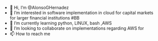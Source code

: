 - 👋 Hi, I’m @AlonsoGHernadez
- 👀 I’m interested in software implementation in cloud for capital markets for larger financial institutions #BB 
- 🌱 I’m currently learning python, LINUX, bash ,AWS
- 💞️ I’m looking to collaborate on implementations regarding AWS for 
- 📫 How to reach me 

<!---
AlonsoGHernadez/AlonsoGHernadez is a ✨ special ✨ repository because its `README.md` (this file) appears on your GitHub profile.
You can click the Preview link to take a look at your changes.
--->
